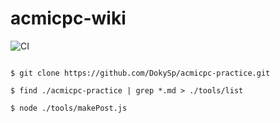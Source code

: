 # acmicpc-wiki
![CI](https://github.com/uhug/acmicpc-wiki/workflows/CI/badge.svg)

```shell

$ git clone https://github.com/DokySp/acmicpc-practice.git

$ find ./acmicpc-practice | grep *.md > ./tools/list

$ node ./tools/makePost.js

```